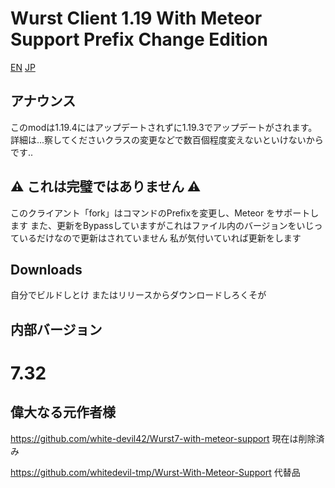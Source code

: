 # Wurst Client 1.19 With Meteor Support Prefix Change Edition

[EN](README.md) [JP](README_JP.md)

## アナウンス
このmodは1.19.4にはアップデートされずに1.19.3でアップデートがされます。
詳細は...察してくださいクラスの変更などで数百個程度変えないといけないからです..

## ⚠ これは完璧ではありません ⚠

このクライアント「fork」はコマンドのPrefixを変更し、Meteor をサポートします
また、更新をBypassしていますがこれはファイル内のバージョンをいじっているだけなので更新はされていません
私が気付いていれば更新をします

## Downloads

自分でビルドしとけ またはリリースからダウンロードしろくそが

## 内部バージョン
# 7.32


## 偉大なる元作者様
https://github.com/white-devil42/Wurst7-with-meteor-support 現在は削除済み

https://github.com/whitedevil-tmp/Wurst-With-Meteor-Support 代替品
